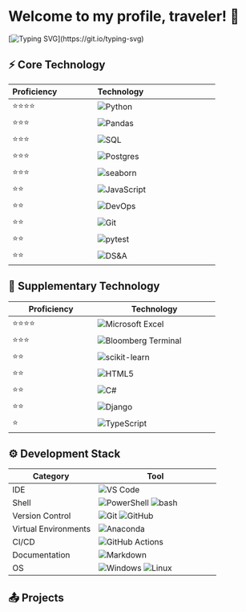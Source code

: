 <h1>Welcome to my profile, traveler! 👋</h1>

<!--   my-ticker -->    
[![Typing SVG](https://readme-typing-svg.herokuapp.com?color=%23008F11&size=32&repeat=false&duration=4000&width=1500&lines=I+am+Bartosz+Piechnik,+Python+and+SQL+Data+Developer.;)](https://git.io/typing-svg)

## ⚡ Core Technology

<div align="center">

|<div style="width:154px">Proficiency</div>| <div style="width:227px">Technology</div>|
|:-------------------------- |:--------------------------|
| ⭐⭐⭐⭐ | ![Python](https://img.shields.io/badge/python-3670A0?style=for-the-badge&logo=python&logoColor=ffdd54) |
| ⭐⭐⭐ | ![Pandas](https://img.shields.io/badge/pandas-%23150458.svg?style=for-the-badge&logo=pandas&logoColor=white) |
| ⭐⭐⭐ | ![SQL](https://img.shields.io/badge/sql-%2323ffffff.svg?style=for-the-badge&logo=badge&logoColor=white)|
| ⭐⭐⭐ | ![Postgres](https://img.shields.io/badge/postgres-%23316192.svg?style=for-the-badge&logo=postgresql&logoColor=white) |
| ⭐⭐⭐ | ![seaborn](https://img.shields.io/badge/seaborn-%23239120.svg?style=for-the-badge&logo=Matplotlib&logoColor=black) |
| ⭐⭐ | ![JavaScript](https://img.shields.io/badge/javascript-%23323330.svg?style=for-the-badge&logo=javascript&logoColor=%23F7DF1E) |
| ⭐⭐ | ![DevOps](https://img.shields.io/badge/devops-%23007ACC.svg?style=for-the-badge&logo=git&logoColor=white) |
| ⭐⭐ | ![Git](https://img.shields.io/badge/git-%23F05033.svg?style=for-the-badge&logo=git&logoColor=white) |
| ⭐⭐ | ![pytest](https://img.shields.io/badge/pytest-%2323ffffff.svg?style=for-the-badge&logo=badge&logoColor=white)|
| ⭐⭐ | ![DS&A](https://img.shields.io/badge/ds&a-%23092E20.svg?style=for-the-badge&logo=badge&logoColor=white)|

</div>

## 🚀 Supplementary Technology

<div align="center">

|<div style="width:154px">Proficiency</div>| <div style="width:227px">Technology</div>|
|--------------|--------------|
| ⭐⭐⭐⭐ | ![Microsoft Excel](https://img.shields.io/badge/Microsoft_Excel-217346?style=for-the-badge&logo=microsoft-excel&logoColor=white) |
| ⭐⭐⭐ | ![Bloomberg Terminal](https://img.shields.io/badge/bloomberg_terminal-%23E34F26.svg?style=for-the-badge&logo=badge&logoColor=white)|
| ⭐⭐ | ![scikit-learn](https://img.shields.io/badge/scikit--learn-%23F7931E.svg?style=for-the-badge&logo=scikit-learn&logoColor=white) |
| ⭐⭐ | ![HTML5](https://img.shields.io/badge/html5-%23E34F26.svg?style=for-the-badge&logo=html5&logoColor=white) |
| ⭐⭐ | ![C#](https://img.shields.io/badge/c%23-%23239120.svg?style=for-the-badge&logo=c-sharp&logoColor=white) |
| ⭐⭐ | ![Django](https://img.shields.io/badge/django-%23092E20.svg?style=for-the-badge&logo=django&logoColor=white) |
| ⭐ | ![TypeScript](https://img.shields.io/badge/typescript-%23007ACC.svg?style=for-the-badge&logo=typescript&logoColor=white)|

</div>

## ⚙ Development Stack

<div align="center">

|<div style="width:154px">Category</div>| <div style="width:227px">Tool</div>   |
|--------------|--------------|
| IDE  | ![VS Code](https://img.shields.io/badge/Visual%20Studio%20Code-0078d7.svg?style=for-the-badge&logo=visual-studio-code&logoColor=white) |
| Shell | ![PowerShell](https://img.shields.io/badge/PowerShell-%235391FE.svg?style=for-the-badge&logo=powershell&logoColor=white) ![bash](https://img.shields.io/badge/bash-%23121011.svg?style=for-the-badge&logo=gnu-bash&logoColor=white) |
| Version Control | ![Git](https://img.shields.io/badge/git-%23F05033.svg?style=for-the-badge&logo=git&logoColor=white) ![GitHub](https://img.shields.io/badge/github-%23121011.svg?style=for-the-badge&logo=github&logoColor=white)  |
| Virtual Environments | ![Anaconda](https://img.shields.io/badge/Anaconda-%2344A833.svg?style=for-the-badge&logo=anaconda&logoColor=white)   |
| CI/CD | ![GitHub Actions](https://img.shields.io/badge/github%20actions-%232671E5.svg?style=for-the-badge&logo=githubactions&logoColor=white)   |
| Documentation | ![Markdown](https://img.shields.io/badge/markdown-%23000000.svg?style=for-the-badge&logo=markdown&logoColor=white)   |
| OS | ![Windows](https://img.shields.io/badge/Windows-0078D6?style=for-the-badge&logo=windows&logoColor=white) ![Linux](https://img.shields.io/badge/Linux-FCC624?style=for-the-badge&logo=linux&logoColor=black)  |(N/A)           

</div>

## 📤 Projects



